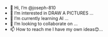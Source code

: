- 👋 Hi, I’m @joseph-810
- 👀 I’m interested in DRAW A PICTURES ...
- 🌱 I’m currently learning AI ...
- 💞️ I’m looking to collaborate on ...
- 📫 How to reach me I have my own ideas😊...

<!---
joseph-810/joseph-810 is a ✨ special ✨ repository because its `README.md` (this file) appears on your GitHub profile.
You can click the Preview link to take a look at your changes.
--->
